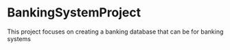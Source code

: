 # BankingSystemProject
This project focuses on creating a banking database that can be for banking systems
